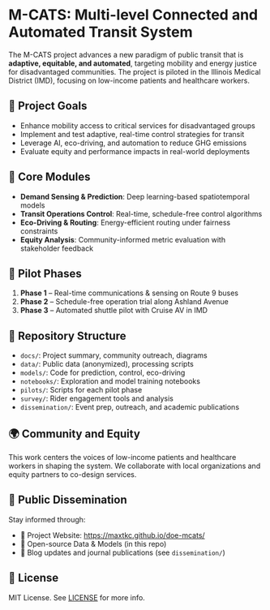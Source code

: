 # M-CATS: Multi-level Connected and Automated Transit System

The M-CATS project advances a new paradigm of public transit that is **adaptive, equitable, and automated**, targeting mobility and energy justice for disadvantaged communities. The project is piloted in the Illinois Medical District (IMD), focusing on low-income patients and healthcare workers.

## 🚀 Project Goals

- Enhance mobility access to critical services for disadvantaged groups
- Implement and test adaptive, real-time control strategies for transit
- Leverage AI, eco-driving, and automation to reduce GHG emissions
- Evaluate equity and performance impacts in real-world deployments

## 🔧 Core Modules

- **Demand Sensing & Prediction**: Deep learning-based spatiotemporal models
- **Transit Operations Control**: Real-time, schedule-free control algorithms
- **Eco-Driving & Routing**: Energy-efficient routing under fairness constraints
- **Equity Analysis**: Community-informed metric evaluation with stakeholder feedback

## 🧪 Pilot Phases

1. **Phase 1** – Real-time communications & sensing on Route 9 buses
2. **Phase 2** – Schedule-free operation trial along Ashland Avenue
3. **Phase 3** – Automated shuttle pilot with Cruise AV in IMD

## 📂 Repository Structure

- `docs/`: Project summary, community outreach, diagrams
- `data/`: Public data (anonymized), processing scripts
- `models/`: Code for prediction, control, eco-driving
- `notebooks/`: Exploration and model training notebooks
- `pilots/`: Scripts for each pilot phase
- `survey/`: Rider engagement tools and analysis
- `dissemination/`: Event prep, outreach, and academic publications

## 🌍 Community and Equity

This work centers the voices of low-income patients and healthcare workers in shaping the system. We collaborate with local organizations and equity partners to co-design services.

## 📢 Public Dissemination

Stay informed through:
- 📘 Project Website: https://maxtkc.github.io/doe-mcats/
- 📁 Open-source Data & Models (in this repo)
- 📰 Blog updates and journal publications (see `dissemination/`)

## 📜 License

MIT License. See [LICENSE](LICENSE) for more info.

